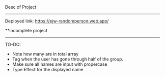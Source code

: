 Desc of Project
***********
Deployed link: https://ejw-randomperson.web.app/

**incomplete project



***********

TO-DO:
 - Note how many are in total array
 - Tag when the user has gone through half of the group.
 - Make sure all names are input with propercase
 - Type Effect for the displayed name